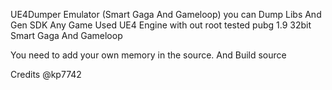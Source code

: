 UE4Dumper Emulator (Smart Gaga And Gameloop)
you can Dump Libs And Gen SDK Any Game Used UE4 Engine with out root
tested pubg 1.9 32bit Smart Gaga And Gameloop

You need to add your own memory in the source. And Build source


Credits
@kp7742
